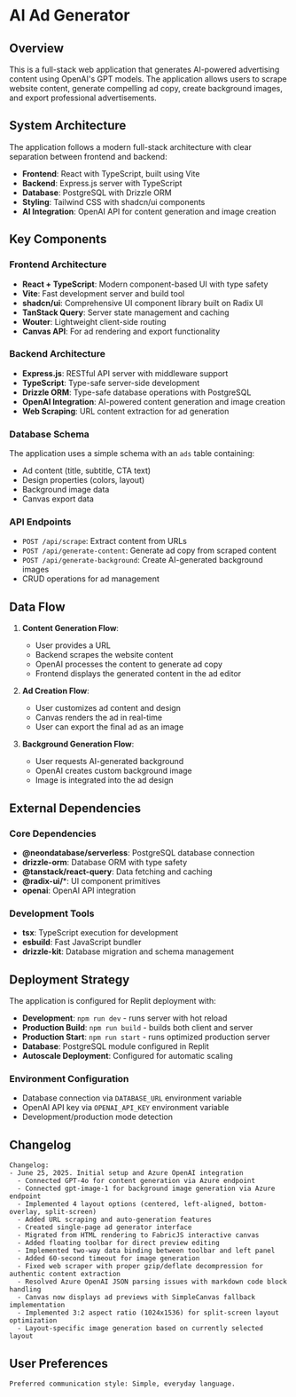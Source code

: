 # AI Ad Generator

## Overview

This is a full-stack web application that generates AI-powered advertising content using OpenAI's GPT models. The application allows users to scrape website content, generate compelling ad copy, create background images, and export professional advertisements.

## System Architecture

The application follows a modern full-stack architecture with clear separation between frontend and backend:

- **Frontend**: React with TypeScript, built using Vite
- **Backend**: Express.js server with TypeScript
- **Database**: PostgreSQL with Drizzle ORM
- **Styling**: Tailwind CSS with shadcn/ui components
- **AI Integration**: OpenAI API for content generation and image creation

## Key Components

### Frontend Architecture
- **React + TypeScript**: Modern component-based UI with type safety
- **Vite**: Fast development server and build tool
- **shadcn/ui**: Comprehensive UI component library built on Radix UI
- **TanStack Query**: Server state management and caching
- **Wouter**: Lightweight client-side routing
- **Canvas API**: For ad rendering and export functionality

### Backend Architecture
- **Express.js**: RESTful API server with middleware support
- **TypeScript**: Type-safe server-side development
- **Drizzle ORM**: Type-safe database operations with PostgreSQL
- **OpenAI Integration**: AI-powered content generation and image creation
- **Web Scraping**: URL content extraction for ad generation

### Database Schema
The application uses a simple schema with an `ads` table containing:
- Ad content (title, subtitle, CTA text)
- Design properties (colors, layout)
- Background image data
- Canvas export data

### API Endpoints
- `POST /api/scrape`: Extract content from URLs
- `POST /api/generate-content`: Generate ad copy from scraped content
- `POST /api/generate-background`: Create AI-generated background images
- CRUD operations for ad management

## Data Flow

1. **Content Generation Flow**:
   - User provides a URL
   - Backend scrapes the website content
   - OpenAI processes the content to generate ad copy
   - Frontend displays the generated content in the ad editor

2. **Ad Creation Flow**:
   - User customizes ad content and design
   - Canvas renders the ad in real-time
   - User can export the final ad as an image

3. **Background Generation Flow**:
   - User requests AI-generated background
   - OpenAI creates custom background image
   - Image is integrated into the ad design

## External Dependencies

### Core Dependencies
- **@neondatabase/serverless**: PostgreSQL database connection
- **drizzle-orm**: Database ORM with type safety
- **@tanstack/react-query**: Data fetching and caching
- **@radix-ui/***: UI component primitives
- **openai**: OpenAI API integration

### Development Tools
- **tsx**: TypeScript execution for development
- **esbuild**: Fast JavaScript bundler
- **drizzle-kit**: Database migration and schema management

## Deployment Strategy

The application is configured for Replit deployment with:

- **Development**: `npm run dev` - runs server with hot reload
- **Production Build**: `npm run build` - builds both client and server
- **Production Start**: `npm run start` - runs optimized production server
- **Database**: PostgreSQL module configured in Replit
- **Autoscale Deployment**: Configured for automatic scaling

### Environment Configuration
- Database connection via `DATABASE_URL` environment variable
- OpenAI API key via `OPENAI_API_KEY` environment variable
- Development/production mode detection

## Changelog
```
Changelog:
- June 25, 2025. Initial setup and Azure OpenAI integration
  - Connected GPT-4o for content generation via Azure endpoint
  - Connected gpt-image-1 for background image generation via Azure endpoint
  - Implemented 4 layout options (centered, left-aligned, bottom-overlay, split-screen)
  - Added URL scraping and auto-generation features
  - Created single-page ad generator interface
  - Migrated from HTML rendering to FabricJS interactive canvas
  - Added floating toolbar for direct preview editing
  - Implemented two-way data binding between toolbar and left panel
  - Added 60-second timeout for image generation
  - Fixed web scraper with proper gzip/deflate decompression for authentic content extraction
  - Resolved Azure OpenAI JSON parsing issues with markdown code block handling
  - Canvas now displays ad previews with SimpleCanvas fallback implementation
  - Implemented 3:2 aspect ratio (1024x1536) for split-screen layout optimization
  - Layout-specific image generation based on currently selected layout
```

## User Preferences
```
Preferred communication style: Simple, everyday language.
```